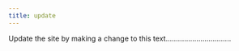 ```yaml
---
title: update
---
```

Update the site by making a change to this text................................